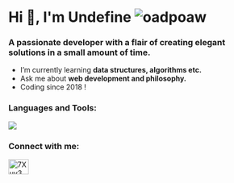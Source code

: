 <h1 align="left">Hi 👋, I'm Undefine <img src="https://komarev.com/ghpvc/?username=oadpoaw&label=Profile%20views&color=0e75b6&style=flat" alt="oadpoaw" /></h1>
<h3 align="left">A passionate developer with a flair of creating elegant solutions in a small amount of time.</h3>

- I’m currently learning **data structures, algorithms etc.**
- Ask me about **web development and philosophy.**
- Coding since 2018 !

<h3 align="left">Languages and Tools:</h3>
<p align="left">
  <a href="https://skillicons.dev">
    <img src="https://skillicons.dev/icons?i=androidstudio,bash,cpp,cloudflare,css,discord,bots,electron,express,figma,firebase,git,github,html,java,js,jquery,linux,mongodb,mysql,netlify,nextjs,nginx,nodejs,ps,postgres,prisma,react,redis,regex,tailwind,ts,vscode" />
  </a>
</p>

<h3 align="left">Connect with me:</h3>

<p align="left">

<a href="https://discord.gg/7Xuy3wgWZu" target="blank"><img align="center" src="https://raw.githubusercontent.com/rahuldkjain/github-profile-readme-generator/master/src/images/icons/Social/discord.svg" alt="7Xuy3wgWZu" height="30" width="40" /></a>

</p>

